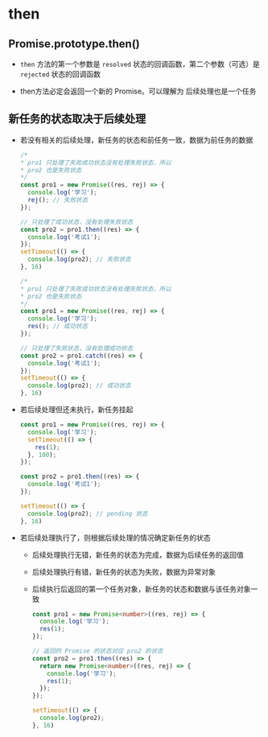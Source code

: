 # then

## Promise.prototype.then()

  - `then` 方法的第一个参数是 `resolved` 状态的回调函数，第二个参数（可选）是 `rejected` 状态的回调函数

  - then方法必定会返回一个新的 Promise。可以理解为 后续处理也是一个任务

## 新任务的状态取决于后续处理

  - 若没有相关的后续处理，新任务的状态和前任务一致，数据为前任务的数据

    ```javascript
    /*
    * pro1 只处理了失败成功状态没有处理失败状态，所以
    * pro2 也是失败状态
    */
    const pro1 = new Promise((res, rej) => {
      console.log('学习');
      rej(); // 失败状态
    });

    // 只处理了成功状态，没有处理失败状态
    const pro2 = pro1.then((res) => {
      console.log('考试1');
    });
    setTimeout(() => {
      console.log(pro2); // 失败状态
    }, 16)
    ```

    ```javascript
    /*
    * pro1 只处理了失败成功状态没有处理失败状态，所以
    * pro2 也是失败状态
    */
    const pro1 = new Promise((res, rej) => {
      console.log('学习');
      res(); // 成功状态
    });

    // 只处理了失败状态，没有处理成功状态
    const pro2 = pro1.catch((res) => {
      console.log('考试1');
    });
    setTimeout(() => {
      console.log(pro2); // 成功状态
    }, 16)
    ```

  - 若后续处理但还未执行，新任务挂起

    ```javascript
    const pro1 = new Promise((res, rej) => {
      console.log('学习');
      setTimeout(() => {
        res(1);
      }, 100);
    });

    const pro2 = pro1.then((res) => {
      console.log('考试1');
    });

    setTimeout(() => {
      console.log(pro2); // pending 状态
    }, 16)
    ```

  - 若后续处理执行了，则根据后续处理的情况确定新任务的状态

      - 后续处理执行无错，新任务的状态为完成，数据为后续任务的返回值

      - 后续处理执行有错，新任务的状态为失败，数据为异常对象

      - 后续执行后返回的第一个任务对象，新任务的状态和数据与该任务对象一致

        ```typescript
        const pro1 = new Promise<number>((res, rej) => {
          console.log('学习');
          res(1);
        });

        // 返回的 Promise 的状态对应 pro2 的状态
        const pro2 = pro1.then((res) => {
          return new Promise<number>((res, rej) => {
            console.log('学习');
            res(1);
          });
        });

        setTimeout(() => {
          console.log(pro2);
        }, 16)
        ```
